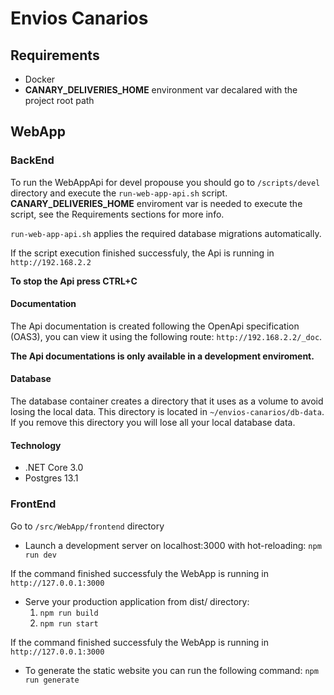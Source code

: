 # Envios Canarios

## Requirements

- Docker
- **CANARY_DELIVERIES_HOME** environment var decalared with the project root path

## WebApp

### BackEnd

To run the WebAppApi for devel propouse you should go to `/scripts/devel` directory and execute the `run-web-app-api.sh` script. **CANARY_DELIVERIES_HOME** enviroment var is needed to execute the script, see the Requirements sections for more info.

`run-web-app-api.sh` applies the required database migrations automatically.

If the script execution finished successfuly, the Api is running in `http://192.168.2.2`

**To stop the Api press CTRL+C**

#### Documentation

The Api documentation is created following the OpenApi specification (OAS3), you can view it using the following route: `http://192.168.2.2/_doc`.

**The Api documentations is only available in a development enviroment.**

#### Database

The database container creates a directory that it uses as a volume to avoid losing the local data. This directory is located in `~/envios-canarios/db-data`.
If you remove this directory you will lose all your local database data.

#### Technology

* .NET Core 3.0
* Postgres 13.1

### FrontEnd

Go to `/src/WebApp/frontend` directory

- Launch a development server on localhost:3000 with hot-reloading:
`npm run dev`

If the command finished successfuly the WebApp is running in `http://127.0.0.1:3000`

- Serve your production application from dist/ directory:
    1. `npm run build`
    2. `npm run start`

If the command finished successfuly the WebApp is running in `http://127.0.0.1:3000`

- To generate the static website you can run the following command:
`npm run generate`
